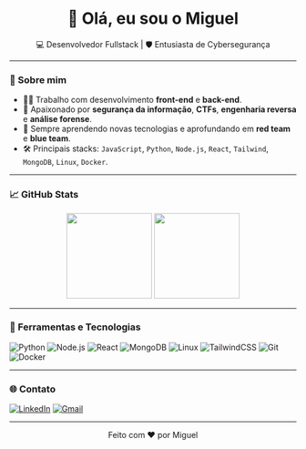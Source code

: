 <h1 align="center">👋 Olá, eu sou o Miguel</h1>

<p align="center">
  💻 Desenvolvedor Fullstack | 🛡️ Entusiasta de Cybersegurança
</p>

---

### 🚀 Sobre mim

- 👨‍💻 Trabalho com desenvolvimento **front-end** e **back-end**.
- 🔐 Apaixonado por **segurança da informação**, **CTFs**, **engenharia reversa** e **análise forense**.
- 🧠 Sempre aprendendo novas tecnologias e aprofundando em **red team** e **blue team**.
- 🛠️ Principais stacks: `JavaScript`, `Python`, `Node.js`, `React`, `Tailwind`, `MongoDB`, `Linux`, `Docker`.

---

### 📈 GitHub Stats

<p align="center">
  <img src="https://github-readme-stats.vercel.app/api?username=miguel&show_icons=true&theme=tokyonight" height="150"/>
  <img src="https://github-readme-stats.vercel.app/api/top-langs/?username=miguel&layout=compact&theme=tokyonight" height="150"/>
</p>

---

### 🧰 Ferramentas e Tecnologias

![Python](https://img.shields.io/badge/Python-3776AB?style=for-the-badge&logo=python&logoColor=white)
![Node.js](https://img.shields.io/badge/Node.js-339933?style=for-the-badge&logo=node.js&logoColor=white)
![React](https://img.shields.io/badge/React-20232A?style=for-the-badge&logo=react&logoColor=61DAFB)
![MongoDB](https://img.shields.io/badge/MongoDB-4EA94B?style=for-the-badge&logo=mongodb&logoColor=white)
![Linux](https://img.shields.io/badge/Linux-FCC624?style=for-the-badge&logo=linux&logoColor=black)
![TailwindCSS](https://img.shields.io/badge/Tailwind-06B6D4?style=for-the-badge&logo=tailwindcss&logoColor=white)
![Git](https://img.shields.io/badge/Git-F05032?style=for-the-badge&logo=git&logoColor=white)
![Docker](https://img.shields.io/badge/Docker-2496ED?style=for-the-badge&logo=docker&logoColor=white)

---

### 🌐 Contato

[![LinkedIn](https://img.shields.io/badge/LinkedIn-blue?style=for-the-badge&logo=linkedin&logoColor=white)](https://linkedin.com/in/seu-usuario)
[![Gmail](https://img.shields.io/badge/Gmail-D14836?style=for-the-badge&logo=gmail&logoColor=white)](mailto:seuemail@gmail.com)

---

<p align="center">
  Feito com ❤️ por Miguel
</p>
